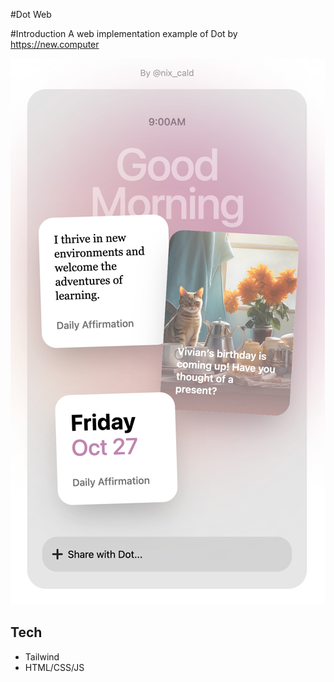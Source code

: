 #Dot Web

#Introduction
A web implementation example of Dot by https://new.computer

![img.png](img.png)

## Tech

* Tailwind
* HTML/CSS/JS